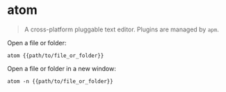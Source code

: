atom
====

> A cross-platform pluggable text editor.
> Plugins are managed by `apm`.

Open a file or folder:

    atom {{path/to/file_or_folder}}

Open a file or folder in a new window:

    atom -n {{path/to/file_or_folder}}
